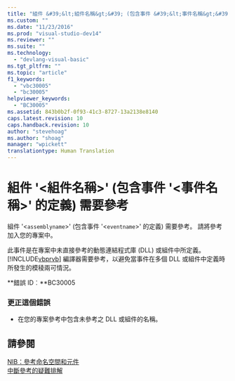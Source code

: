 ```yaml
---
title: "組件 &#39;&lt;組件名稱&gt;&#39; (包含事件 &#39;&lt;事件名稱&gt;&#39; 的定義) 需要參考 | Microsoft Docs"
ms.custom: ""
ms.date: "11/23/2016"
ms.prod: "visual-studio-dev14"
ms.reviewer: ""
ms.suite: ""
ms.technology: 
  - "devlang-visual-basic"
ms.tgt_pltfrm: ""
ms.topic: "article"
f1_keywords: 
  - "vbc30005"
  - "bc30005"
helpviewer_keywords: 
  - "BC30005"
ms.assetid: 843b0b2f-0f93-41c3-8727-13a2138e8140
caps.latest.revision: 10
caps.handback.revision: 10
author: "stevehoag"
ms.author: "shoag"
manager: "wpickett"
translationtype: Human Translation
---
```

# 組件 &#39;&lt;組件名稱&gt;&#39; (包含事件 &#39;&lt;事件名稱&gt;&#39; 的定義) 需要參考
組件 '\<`assemblyname`\>' \(包含事件 '\<`eventname`\>' 的定義\) 需要參考。 請將參考加入您的專案中。  
  
 此事件是在專案中未直接參考的動態連結程式庫 \(DLL\) 或組件中所定義。[!INCLUDE[vbprvb](../../csharp/programming-guide/concepts/linq/includes/vbprvb_md.md)] 編譯器需要參考，以避免當事件在多個 DLL 或組件中定義時所發生的模稜兩可情況。  
  
 **錯誤 ID︰**BC30005  
  
### 更正這個錯誤  
  
-   在您的專案參考中包含未參考之 DLL 或組件的名稱。  
  
## 請參閱  
 [NIB：參考命名空間和元件](http://msdn.microsoft.com/zh-tw/568fa759-796b-44cd-bf5e-1cf8de6e38fd)   
 [中斷參考的疑難排解](/visual-studio/ide/troubleshooting-broken-references)